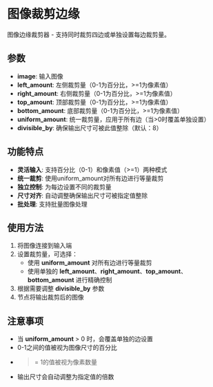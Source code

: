 # 图像裁剪边缘

图像边缘裁剪器 - 支持同时裁剪四边或单独设置每边裁剪量。

## 参数

- **image**: 输入图像
- **left_amount**: 左侧裁剪量（0-1为百分比，>=1为像素值）
- **right_amount**: 右侧裁剪量（0-1为百分比，>=1为像素值）
- **top_amount**: 顶部裁剪量（0-1为百分比，>=1为像素值）
- **bottom_amount**: 底部裁剪量（0-1为百分比，>=1为像素值）
- **uniform_amount**: 统一裁剪量，应用于所有边（当>0时覆盖单独设置）
- **divisible_by**: 确保输出尺寸可被此值整除（默认：8）

## 功能特点

- **灵活输入**: 支持百分比（0-1）和像素值（>=1）两种模式
- **统一裁剪**: 使用uniform_amount对所有边进行等量裁剪
- **独立控制**: 为每边设置不同的裁剪量
- **尺寸对齐**: 自动调整确保输出尺寸可被指定值整除
- **批处理**: 支持批量图像处理

## 使用方法

1. 将图像连接到输入端
2. 设置裁剪量，可选择：
   - 使用 **uniform_amount** 对所有边进行等量裁剪
   - 使用单独的 **left_amount**、**right_amount**、**top_amount**、**bottom_amount** 进行精确控制
3. 根据需要调整 **divisible_by** 参数
4. 节点将输出裁剪后的图像

## 注意事项

- 当 **uniform_amount** > 0 时，会覆盖单独的边设置
- 0-1之间的值被视为图像尺寸的百分比
- >= 1的值被视为像素数量
- 输出尺寸会自动调整为指定值的倍数